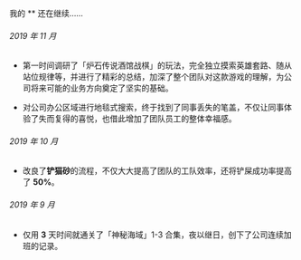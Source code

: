 我的 ** 还在继续……

###### 2019 年 11 月
- 第一时间调研了「炉石传说酒馆战棋」的玩法，完全独立摸索英雄套路、随从站位规律等，并进行了精彩的总结，加深了整个团队对这款游戏的理解，为公司将来可能的业务方向奠定了坚实的基础。

- 对公司办公区域进行地毯式搜索，终于找到了同事丢失的笔盖，不仅让同事体验了失而复得的喜悦，也借此增加了团队员工的整体幸福感。

###### 2019 年 10 月
- 改良了**铲猫砂**的流程，不仅大大提高了团队的工队效率，还将铲屎成功率提高了 **50%**。

###### 2019 年 9 月
- 仅用 **3** 天时间就通关了「神秘海域」1-3 合集，夜以继日，创下了公司连续加班的记录。

